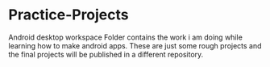 # Practice-Projects
Android desktop workspace
Folder contains the work i am doing while learning how to make android apps. These are just some rough projects and the final projects will be published in a different repository.
